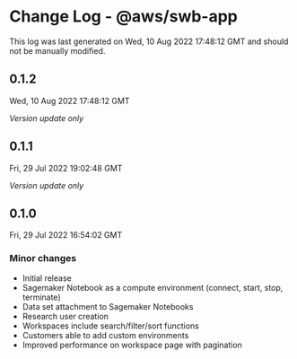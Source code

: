 # Change Log - @aws/swb-app

This log was last generated on Wed, 10 Aug 2022 17:48:12 GMT and should not be manually modified.

## 0.1.2
Wed, 10 Aug 2022 17:48:12 GMT

_Version update only_

## 0.1.1
Fri, 29 Jul 2022 19:02:48 GMT

_Version update only_

## 0.1.0
Fri, 29 Jul 2022 16:54:02 GMT

### Minor changes

- Initial release
- Sagemaker Notebook as a compute environment (connect, start, stop, terminate)
- Data set attachment to Sagemaker Notebooks
- Research user creation
- Workspaces include search/filter/sort functions
- Customers able to add custom environments
- Improved performance on workspace page with pagination

